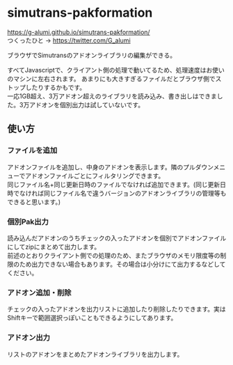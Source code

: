 # simutrans-pakformation
https://g-alumi.github.io/simutrans-pakformation/  
つくったひと → https://twitter.com/G_alumi

ブラウザでSimutransのアドオンライブラリの編集ができる。

すべてJavascriptで、クライアント側の処理で動いてるため、処理速度はお使いのマシンに左右されます。 
あまりにも大きすぎるファイルだとブラウザ側でストップしたりするかもです。  
一応1GB超え、3万アドオン超えのライブラリを読み込み、書き出しはできました。3万アドオンを個別出力は試していないです。
## 使い方
### ファイルを追加
アドオンファイルを追加し、中身のアドオンを表示します。隣のプルダウンメニューでアドオンファイルごとにフィルタリングできます。  
同じファイル名+同じ更新日時のファイルでなければ追加できます。(同じ更新日時でなければ同じファイル名で違うバージョンのアドオンライブラリの管理等もできると思います。)
### 個別Pak出力
読み込んだアドオンのうちチェックの入ったアドオンを個別でアドオンファイルにしてzipにまとめて出力します。  
前述のとおりクライアント側での処理のため、またブラウザのメモリ限度等の制限のため出力できない場合もあります。その場合は小分けにて出力するなどしてください。
### アドオン追加・削除
チェックの入ったアドオンを出力リストに追加したり削除したりできます。実はShiftキーで範囲選択っぽいこともできるようにしてあります。
### アドオン出力
リストのアドオンをまとめたアドオンライブラリを出力します。
